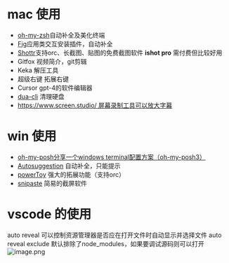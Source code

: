 # mac 使用
- [oh-my-zsh](https://github.com/ohmyzsh/ohmyzsh)自动补全及美化终端
- [Fig](https://fig.io/)应用类交互安装插件，自动补全
- [Shottr](https://shottr.cc/)支持orc、长截图、贴图的免费截图软件 **ishot pro** 需付费但比较好用
- Gitfox 视频简介，git剪辑
- Keka 解压工具
- 超级右键 拓展右键
- Cursor gpt-4的软件编辑器
- [dua-cli](https://github.com/Byron/dua-cli) 清理硬盘
- [https://www.screen.studio/ 屏幕录制工具可以放大字幕](https://www.screen.studio/)

# win 使用
- [oh-my-posh](https://github.com/JanDeDobbeleer/oh-my-posh)[分享一个windows terminal配置方案（oh-my-posh3）](https://zhuanlan.zhihu.com/p/579319260)
- [Autosuggestion](https://dev.to/animo/fish-like-autosuggestion-in-powershell-21ec) 自动补全，只能提示
- [powerToy](https://github.com/microsoft/PowerToys) 强大的拓展功能（支持orc）
- [snipaste](https://www.snipaste.com/download.html) 简易的截屏软件

# vscode 的使用
auto reveal 可以控制资源管理器是否应在打开文件时自动显示并选择文件
auto reveal exclude 默认排除了node_modules，如果要调试源码则可以打开
![image.png](https://p9-juejin.byteimg.com/tos-cn-i-k3u1fbpfcp/e576f248c61b4bf5b94e7828f8cf73bf~tplv-k3u1fbpfcp-watermark.image?)
